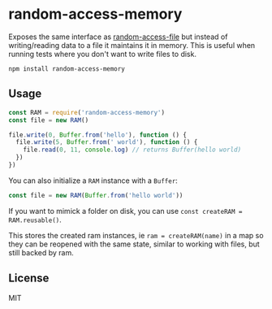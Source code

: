 # random-access-memory

Exposes the same interface as [random-access-file](https://github.com/mafintosh/random-access-file) but instead of writing/reading data to a file it maintains it in memory. This is useful when running tests where you don't want to write files to disk.

```
npm install random-access-memory
```

## Usage

``` js
const RAM = require('random-access-memory')
const file = new RAM()

file.write(0, Buffer.from('hello'), function () {
  file.write(5, Buffer.from(' world'), function () {
    file.read(0, 11, console.log) // returns Buffer(hello world)
  })
})
```

You can also initialize a `RAM` instance with a `Buffer`:

```js
const file = new RAM(Buffer.from('hello world'))
```

If you want to mimick a folder on disk, you can use `const createRAM = RAM.reusable()`.

This stores the created ram instances, ie `ram = createRAM(name)` in a map so they can be reopened
with the same state, similar to working with files, but still backed by ram.

## License

MIT
